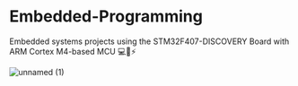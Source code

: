 # Embedded-Programming
Embedded systems projects using the STM32F407-DISCOVERY Board with ARM Cortex M4-based MCU 💻🤖⚡

![unnamed (1)](https://github.com/user-attachments/assets/7f84998b-cb1a-451c-a999-0bcb01a9f6f3)
